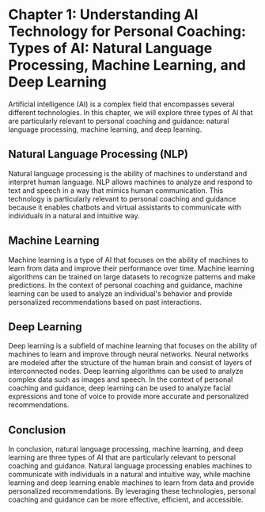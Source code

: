 Chapter 1: Understanding AI Technology for Personal Coaching: Types of AI: Natural Language Processing, Machine Learning, and Deep Learning
===========================================================================================================================================

Artificial intelligence (AI) is a complex field that encompasses several different technologies. In this chapter, we will explore three types of AI that are particularly relevant to personal coaching and guidance: natural language processing, machine learning, and deep learning.

Natural Language Processing (NLP)
---------------------------------

Natural language processing is the ability of machines to understand and interpret human language. NLP allows machines to analyze and respond to text and speech in a way that mimics human communication. This technology is particularly relevant to personal coaching and guidance because it enables chatbots and virtual assistants to communicate with individuals in a natural and intuitive way.

Machine Learning
----------------

Machine learning is a type of AI that focuses on the ability of machines to learn from data and improve their performance over time. Machine learning algorithms can be trained on large datasets to recognize patterns and make predictions. In the context of personal coaching and guidance, machine learning can be used to analyze an individual's behavior and provide personalized recommendations based on past interactions.

Deep Learning
-------------

Deep learning is a subfield of machine learning that focuses on the ability of machines to learn and improve through neural networks. Neural networks are modeled after the structure of the human brain and consist of layers of interconnected nodes. Deep learning algorithms can be used to analyze complex data such as images and speech. In the context of personal coaching and guidance, deep learning can be used to analyze facial expressions and tone of voice to provide more accurate and personalized recommendations.

Conclusion
----------

In conclusion, natural language processing, machine learning, and deep learning are three types of AI that are particularly relevant to personal coaching and guidance. Natural language processing enables machines to communicate with individuals in a natural and intuitive way, while machine learning and deep learning enable machines to learn from data and provide personalized recommendations. By leveraging these technologies, personal coaching and guidance can be more effective, efficient, and accessible.
